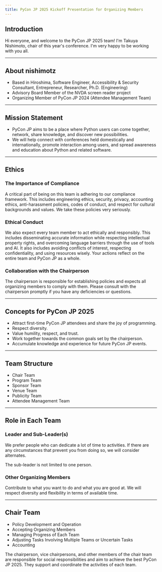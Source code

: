 ```yaml
---
title: PyCon JP 2025 Kickoff Presentation for Organizing Members
---
```


## Introduction

Hi everyone, and welcome to the PyCon JP 2025 team! I'm Takuya Nishimoto, chair of this year's conference. I'm very happy to be working with you all.

---

## About nishimotz

- Based in Hiroshima, Software Engineer, Accessibility & Security Consultant, Entrepreneur, Researcher, Ph.D. (Engineering)
- Advisory Board Member of the NVDA screen reader project
- Organizing Member of PyCon JP 2024 (Attendee Management Team)

---

## Mission Statement

- PyCon JP aims to be a place where Python users can come together, network, share knowledge, and discover new possibilities.
- We will help connect with conferences held domestically and internationally, promote interaction among users, and spread awareness and education about Python and related software.

---

## Ethics

### The Importance of Compliance

A critical part of being on this team is adhering to our compliance framework.
This includes engineering ethics, security, privacy, accounting ethics, anti-harassment policies, codes of conduct, and respect for cultural backgrounds and values. We take these policies very seriously.

### Ethical Conduct

We also expect every team member to act ethically and responsibly.
This includes disseminating accurate information while respecting intellectual property rights, and overcoming language barriers through the use of tools and AI. It also includes avoiding conflicts of interest, respecting confidentiality, and using resources wisely.
Your actions reflect on the entire team and PyCon JP as a whole.

### Collaboration with the Chairperson

The chairperson is responsible for establishing policies and expects all organizing members to comply with them.
Please consult with the chairperson promptly if you have any deficiencies or questions.

---

## Concepts for PyCon JP 2025

- Attract first-time PyCon JP attendees and share the joy of programming.
- Respect diversity.
- Value humility, respect, and trust.
- Work together towards the common goals set by the chairperson.
- Accumulate knowledge and experience for future PyCon JP events.

---

## Team Structure

- Chair Team
- Program Team
- Sponsor Team
- Venue Team
- Publicity Team
- Attendee Management Team

---

## Role in Each Team

### Leader and Sub-Leader(s)

We prefer people who can dedicate a lot of time to activities. If there are any circumstances that prevent you from doing so, we will consider alternates.

The sub-leader is not limited to one person.

### Other Organizing Members

Contribute to what you want to do and what you are good at. We will respect diversity and flexibility in terms of available time.

---

## Chair Team

- Policy Development and Operation
- Accepting Organizing Members
- Managing Progress of Each Team
- Adjusting Tasks Involving Multiple Teams or Uncertain Tasks
- Accounting

The chairperson, vice chairpersons, and other members of the chair team are responsible for social responsibilities and aim to achieve the best PyCon JP 2025. They support and coordinate the activities of each team.

